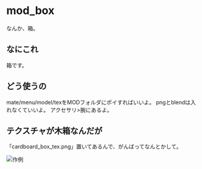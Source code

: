 # mod_box
なんか、箱。

## なにこれ
箱です。

## どう使うの
mate/menu/model/texをMODフォルダにポイすればいいよ。
pngとblendは入れなくていいよ。
アクセサリ>腕にあるよ。

## テクスチャが木箱なんだが
「cardboard_box_tex.png」置いてあるんで、がんばってなんとかして。

![作例](https://github.com/pikepikeid/mod_box/blob/master/sample.jpeg)
